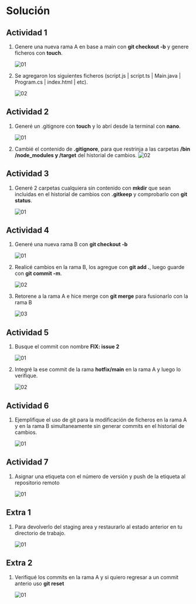 # Solución

## Actividad 1

1. Genere una nueva rama A en base a main con **git checkout -b** y genere ficheros con **touch**.

    ![01](./images/01.png)

2. Se agregaron los siguientes ficheros (script.js | script.ts | Main.java | Program.cs | index.html | etc).

    ![02](./images/02.png)

## Actividad 2

1. Generé un .gitignore con **touch** y lo abrí desde la terminal con **nano**.

    ![01](./images/03.png)

2. Cambié el contenido de **.gitignore**, para que restrinja a las carpetas **/bin /node_modules y /target** del historial de cambios.
    ![02](./images/04.png)

## Actividad 3

1. Generé 2 carpetas cualquiera sin contenido con **mkdir** que sean incluidas en el historial de cambios con **.gitkeep** y comprobarlo con **git status**.

    ![01](./images/05.png)

## Actividad 4

1. Generé una nueva rama B con **git checkout -b**

    ![01](./images/06.png)

2. Realicé cambios en la rama B, los agregue con **git add .**, luego guarde con **git commit -m**.

    ![02](./images/07.png)

3. Retorene a la rama A e hice merge con **git merge** para fusionarlo con la rama B

    ![03](./images/08.png)

## Actividad 5

1. Busque el commit con nombre **FIX: issue 2**

    ![01](./images/09.png)

2. Integré la ese commit de la rama **hotfix/main** en la rama A y luego lo verifique.

    ![02](./images/10.png)

## Actividad 6

1. Ejemplifique el uso de git para la modificación de ficheros en la rama A y en la rama B simultaneamente sin generar commits en el historial de cambios.

    ![01](./images/11.png)

## Actividad 7

1. Asignar una etiqueta con el número de versión y push de la etiqueta al repositorio remoto

    ![01](./images/12.png)

## Extra 1

1. Para devolverlo del staging area y restaurarlo al estado anterior en tu directorio de trabajo.

    ![01](./images/13.png)

## Extra 2

1. Verifiqué los commits en la rama A y si quiero regresar a un commit anterio uso **git reset**

    ![01](./images/14.png)
